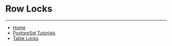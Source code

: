# Row Locks


---

- [Home](./../../README.md)
- [PostgreSql Tutorials](./../tutorials.md)
- [Table Locks](./2_Table_Locks.md)